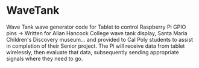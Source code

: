 # WaveTank
Wave Tank wave generator code for Tablet to control Raspberry Pi GPIO pins -> Written for Allan Hancock College wave tank display, Santa Maria Children's Discovery museum... and provided to Cal Poly students to assist in completion of their Senior project.
The Pi will receive data from tablet wirelessly, then evaluate that data, subsequently sending appropriate signals where they need to go.
